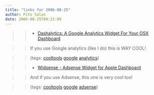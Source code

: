 ```yaml
---
title: "links for 2006-08-25"
author: Pito Salas
date: 2006-08-25T09:21:09
---
```



>>

>>   * [Dashalytics: A Google Analytics Widget For Your OSX
Dashboard](<http://dashalytics.rovingrob.com/>)

>>

>> If you use Google analytics (like I do) this is WAY COOL!

>>

>> (tags: [cooltools](<http://del.icio.us/pitosalas/cooltools>)
[google](<http://del.icio.us/pitosalas/google>)
[analytics](<http://del.icio.us/pitosalas/analytics>))

>>

>>   * [Widsense - Adsense Widget for Apple
Dashboard](<http://julien.jobetudiant.net/widsense.html>)

>>

>> And if you use Adsense, this one is very cool too!

>>

>> (tags: [cooltools](<http://del.icio.us/pitosalas/cooltools>)
[google](<http://del.icio.us/pitosalas/google>)
[adsense](<http://del.icio.us/pitosalas/adsense>))

>>

>>


